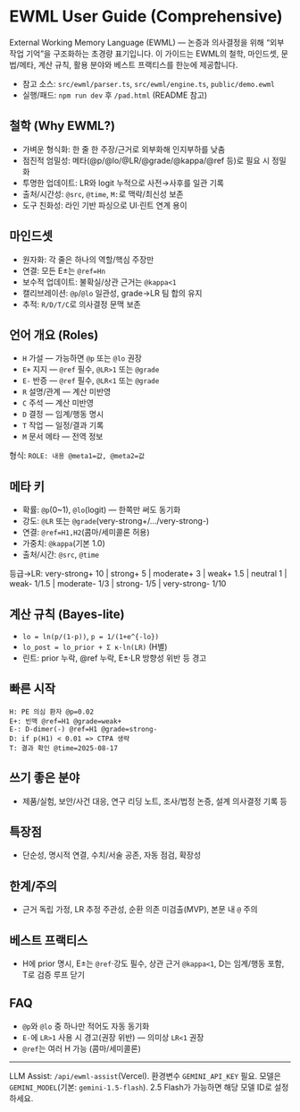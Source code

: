 # EWML User Guide (Comprehensive)

External Working Memory Language (EWML) — 논증과 의사결정을 위해 “외부 작업 기억”을 구조화하는 초경량 표기입니다. 이 가이드는 EWML의 철학, 마인드셋, 문법/메타, 계산 규칙, 활용 분야와 베스트 프랙티스를 한눈에 제공합니다.

- 참고 소스: `src/ewml/parser.ts`, `src/ewml/engine.ts`, `public/demo.ewml`
- 실행/패드: `npm run dev` 후 `/pad.html` (README 참고)

## 철학 (Why EWML?)
- 가벼운 형식화: 한 줄 한 주장/근거로 외부화해 인지부하를 낮춤
- 점진적 엄밀성: 메타(@p/@lo/@LR/@grade/@kappa/@ref 등)로 필요 시 정밀화
- 투명한 업데이트: LR와 logit 누적으로 사전→사후를 일관 기록
- 출처/시간성: `@src`, `@time`, `M:`로 맥락/최신성 보존
- 도구 친화성: 라인 기반 파싱으로 UI·린트 연계 용이

## 마인드셋
- 원자화: 각 줄은 하나의 역할/핵심 주장만
- 연결: 모든 E±는 `@ref=Hn`
- 보수적 업데이트: 불확실/상관 근거는 `@kappa<1`
- 캘리브레이션: `@p`/`@lo` 일관성, grade→LR 팀 합의 유지
- 추적: `R/D/T/C`로 의사결정 문맥 보존

## 언어 개요 (Roles)
- `H` 가설 — 가능하면 `@p` 또는 `@lo` 권장
- `E+` 지지 — `@ref` 필수, `@LR>1` 또는 `@grade`
- `E-` 반증 — `@ref` 필수, `@LR<1` 또는 `@grade`
- `R` 설명/관계 — 계산 미반영
- `C` 주석 — 계산 미반영
- `D` 결정 — 임계/행동 명시
- `T` 작업 — 일정/결과 기록
- `M` 문서 메타 — 전역 정보

형식: `ROLE: 내용 @meta1=값, @meta2=값`

## 메타 키
- 확률: `@p`(0~1), `@lo`(logit) — 한쪽만 써도 동기화
- 강도: `@LR` 또는 `@grade`(very-strong+/…/very-strong-)
- 연결: `@ref=H1,H2`(콤마/세미콜론 허용)
- 가중치: `@kappa`(기본 1.0)
- 출처/시간: `@src`, `@time`

등급→LR: very-strong+ 10 | strong+ 5 | moderate+ 3 | weak+ 1.5 | neutral 1 | weak- 1/1.5 | moderate- 1/3 | strong- 1/5 | very-strong- 1/10

## 계산 규칙 (Bayes-lite)
- `lo = ln(p/(1-p))`, `p = 1/(1+e^{-lo})`
- `lo_post = lo_prior + Σ κ·ln(LR)` (H별)
- 린트: prior 누락, @ref 누락, E±·LR 방향성 위반 등 경고

## 빠른 시작
```
H: PE 의심 환자 @p=0.02
E+: 빈맥 @ref=H1 @grade=weak+
E-: D-dimer(-) @ref=H1 @grade=strong-
D: if p(H1) < 0.01 => CTPA 생략
T: 결과 확인 @time=2025-08-17
```

## 쓰기 좋은 분야
- 제품/실험, 보안/사건 대응, 연구 리딩 노트, 조사/법정 논증, 설계 의사결정 기록 등

## 특장점
- 단순성, 명시적 연결, 수치/서술 공존, 자동 점검, 확장성

## 한계/주의
- 근거 독립 가정, LR 추정 주관성, 순환 의존 미검출(MVP), 본문 내 `@` 주의

## 베스트 프랙티스
- H에 prior 명시, E±는 `@ref`·강도 필수, 상관 근거 `@kappa<1`, D는 임계/행동 포함, T로 검증 루프 닫기

## FAQ
- `@p`와 `@lo` 중 하나만 적어도 자동 동기화
- `E-`에 `LR>1` 사용 시 경고(권장 위반) — 의미상 `LR<1` 권장
- `@ref`는 여러 H 가능 (콤마/세미콜론)

---

LLM Assist: `/api/ewml-assist`(Vercel). 환경변수 `GEMINI_API_KEY` 필요. 모델은 `GEMINI_MODEL`(기본: `gemini-1.5-flash`). 2.5 Flash가 가능하면 해당 모델 ID로 설정하세요.
